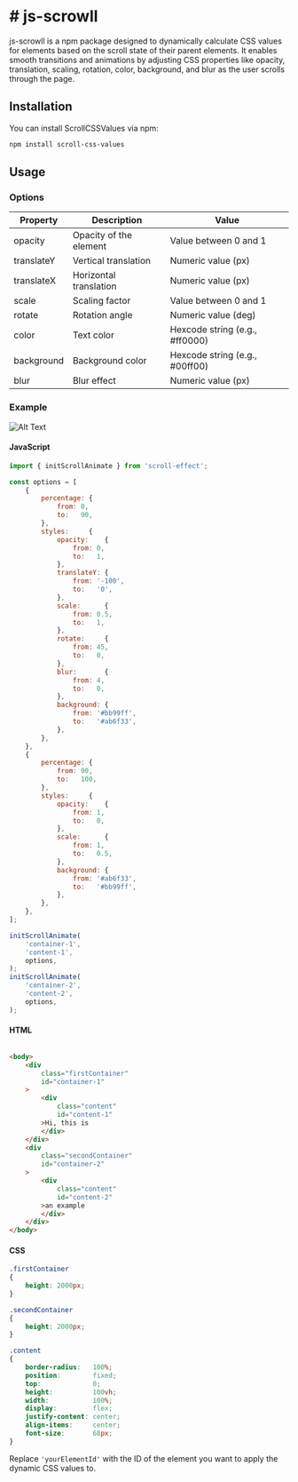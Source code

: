 # # js-scrowll

js-scrowll is a npm package designed to dynamically calculate CSS values for elements based on the scroll state of
their parent elements. It enables smooth transitions and animations by adjusting CSS properties like opacity,
translation, scaling, rotation, color, background, and blur as the user scrolls through the page.

## Installation

You can install ScrollCSSValues via npm:

```bash
npm install scroll-css-values
```

## Usage

### Options

| Property   | Description            | Value                          |
|------------|------------------------|--------------------------------|
| opacity    | Opacity of the element | Value between 0 and 1          |
| translateY | Vertical translation   | Numeric value (px)             |
| translateX | Horizontal translation | Numeric value (px)             |
| scale      | Scaling factor         | Value between 0 and 1          |
| rotate     | Rotation angle         | Numeric value (deg)            |
| color      | Text color             | Hexcode string (e.g., #ff0000) |
| background | Background color       | Hexcode string (e.g., #00ff00) |
| blur       | Blur effect            | Numeric value (px)             |

### Example

![Alt Text](./example/example.gif)

#### JavaScript

```javascript
import { initScrollAnimate } from 'scroll-effect';

const options = [
    {
        percentage: {
            from: 0,
            to:   90,
        },
        styles:     {
            opacity:    {
                from: 0,
                to:   1,
            },
            translateY: {
                from: '-100',
                to:   '0',
            },
            scale:      {
                from: 0.5,
                to:   1,
            },
            rotate:     {
                from: 45,
                to:   0,
            },
            blur:       {
                from: 4,
                to:   0,
            },
            background: {
                from: '#bb99ff',
                to:   '#ab6f33',
            },
        },
    },
    {
        percentage: {
            from: 90,
            to:   100,
        },
        styles:     {
            opacity:    {
                from: 1,
                to:   0,
            },
            scale:      {
                from: 1,
                to:   0.5,
            },
            background: {
                from: '#ab6f33',
                to:   '#bb99ff',
            },
        },
    },
];

initScrollAnimate(
    'container-1',
    'content-1',
    options,
);
initScrollAnimate(
    'container-2',
    'content-2',
    options,
);
```

#### HTML

```html

<body>
    <div
        class="firstContainer"
        id="container-1"
    >
        <div
            class="content"
            id="content-1"
        >Hi, this is
        </div>
    </div>
    <div
        class="secondContainer"
        id="container-2"
    >
        <div
            class="content"
            id="content-2"
        >an example
        </div>
    </div>
</body>
```

#### CSS

```css
.firstContainer
{
    height: 2000px;
}

.secondContainer
{
    height: 2000px;
}

.content
{
    border-radius:   100%;
    position:        fixed;
    top:             0;
    height:          100vh;
    width:           100%;
    display:         flex;
    justify-content: center;
    align-items:     center;
    font-size:       68px;
}
```

Replace `'yourElementId'` with the ID of the element you want to apply the dynamic CSS values to.
